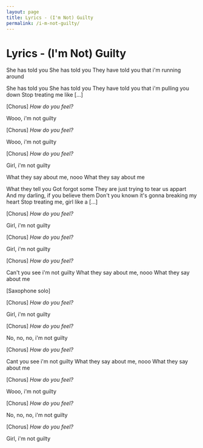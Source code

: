 ```yaml
---
layout: page
title: Lyrics - (I'm Not) Guilty
permalink: /i-m-not-guilty/
---
```


# Lyrics - (I'm Not) Guilty

She has told you
She has told you
They have told you that i'm running around

She has told you
She has told you
They have told you that i'm pulling you down
Stop treating me like [...]

[Chorus]
_How do you feel?_

Wooo, i'm not guilty

[Chorus]
_How do you feel?_

Wooo, i'm not guilty

[Chorus]
_How do you feel?_

Girl, i'm not guilty

What they say about me, nooo
What they say about me

What they tell you
Got forgot some
They are just trying to tear us appart
And my darling, if you believe them
Don't you known it's gonna breaking my heart
Stop treating me, girl like a [...]

[Chorus]
_How do you feel?_

Girl, i'm not guilty

[Chorus]
_How do you feel?_

Girl, i'm not guilty

[Chorus]
_How do you feel?_

Can't you see i'm not guilty
What they say about me, nooo
What they say about me

[Saxophone solo]

[Chorus]
_How do you feel?_

Girl, i'm not guilty

[Chorus]
_How do you feel?_

No, no, no, i'm not guilty

[Chorus]
_How do you feel?_

Cant you see i'm not guilty
What they say about me, nooo
What they say about me

[Chorus]
_How do you feel?_

Wooo, i'm not guilty

[Chorus]
_How do you feel?_

No, no, no, i'm not guilty

[Chorus]
_How do you feel?_

Girl, i'm not guilty
